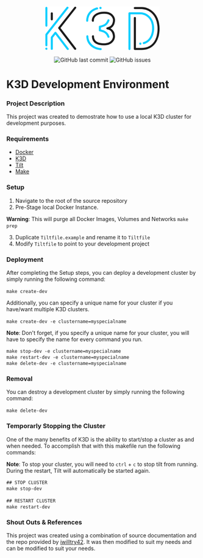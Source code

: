 <p align="center">
  <img alt="K3D-Logo" src="https://raw.githubusercontent.com/pkeech/k3d-dev/main/docs/k3d-logo.png" width="300">
</p>

<p align="center">
  <img alt="GitHub last commit" src="https://img.shields.io/github/last-commit/pkeech/k3d-dev">
  <img alt="GitHub issues" src="https://img.shields.io/github/issues/pkeech/k3d-dev">
</p>

# K3D Development Environment

### Project Description

This project was created to demostrate how to use a local K3D cluster for development purposes. 

### Requirements

* [Docker](https://www.docker.com/)
* [K3D](https://k3d.io/)
* [Tilt](https://docs.tilt.dev/install.html)
* [Make](https://formulae.brew.sh/formula/make)

### Setup

1. Navigate to the root of the source repository
2. Pre-Stage local Docker Instance. 

**Warning**: This will purge all Docker Images, Volumes and Networks
  `make prep`

3. Duplicate `Tiltfile.example` and rename it to `Tiltfile`
4. Modify `Tiltfile` to point to your development project

### Deployment

After completing the Setup steps, you can deploy a development cluster by simply running the following command:

`make create-dev`

Additionally, you can specify a unique name for your cluster if you have/want multiple K3D clusters. 

`make create-dev -e clustername=myspecialname`

**Note**: Don't forget, if you specify a unique name for your cluster, you will have to specify the name for every command you run. 

```
make stop-dev -e clustername=myspecialname
make restart-dev -e clustername=myspecialname
make delete-dev -e clustername=myspecialname
```

### Removal

You can destroy a development cluster by simply running the following command:

`make delete-dev`

### Temporarly Stopping the Cluster

One of the many benefits of K3D is the ability to start/stop a cluster as and when needed. To accomplish that with this makefile run the following commands:

**Note**: To stop your cluster, you will need to `ctrl` + `c` to stop tilt from running. During the restart, Tilt will automatically be started again.

```
## STOP CLUSTER
make stop-dev

## RESTART CLUSTER
make restart-dev
```

### Shout Outs & References

This project was created using a combination of source documentation and the repo provided by [iwilltry42](https://github.com/iwilltry42/k3d-demo). It was then modified to suit my needs and can be modified to suit your needs.
